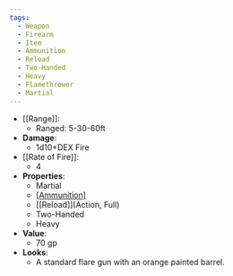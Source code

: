 ```yaml
---
tags:
  - Weapon
  - Firearm
  - Item
  - Ammunition
  - Reload
  - Two-Handed
  - Heavy
  - Flamethrower
  - Martial
---
```

* [[Range]]:
	* Ranged: 5-30-60ft
* __Damage__:
	* 1d10+DEX Fire
* [[Rate of Fire]]:
	* 4
* __Properties__:
	* Martial
	* [[Ammunition]](10)
	* [[Reload]](Action, Full)
	* Two-Handed
	* Heavy
* **Value**:
	* 70 gp
* **Looks**:
	* A standard flare gun with an orange painted barrel.